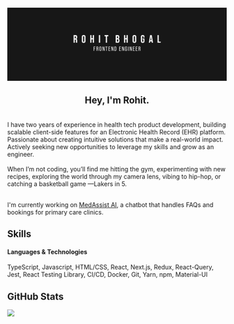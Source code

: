 [![Banner](./github-banner-frontend-engineer.png)](https://rbhogal.github.io)


<h2 align="center">
Hey, I'm Rohit.
</h2>
<br />
I have two years of experience in health tech product development, building scalable client-side features for an Electronic Health Record (EHR) platform. Passionate about creating intuitive solutions that make a real-world impact. Actively seeking new opportunities to leverage my skills and grow as an engineer.
<br />
<br />
When I’m not coding, you’ll find me hitting the gym, experimenting with new recipes, exploring the world through my camera lens, vibing to hip-hop, or catching a basketball game —Lakers in 5.
<br />
<br />

I'm currently working on [MedAssist AI](https://github.com/rbhogal/med-assist-ai), a chatbot that handles FAQs and bookings for primary care clinics. 

## Skills

#### Languages & Technologies
TypeScript, Javascript, HTML/CSS, React, Next.js, Redux, React-Query, Jest, React Testing Library, CI/CD, Docker, Git, Yarn, npm, Material-UI

<!--
## Pinned Projects

### Web Apps
[![GetFit App](https://github-readme-stats.vercel.app/api/pin/?username=rbhogal&repo=get-fit-app)](https://github.com/rbhogal/get-fit-app)
[![Game Save App](https://github-readme-stats.vercel.app/api/pin/?username=rbhogal&repo=game-save-app)](https://github.com/rbhogal/game-save-app)



### Websites
[![Burgerlords](https://github-readme-stats.vercel.app/api/pin/?username=rbhogal&repo=burgerlords-recreation)](https://github.com/rbhogal/burgerlords-recreation)
[![Bookmark](https://github-readme-stats.vercel.app/api/pin/?username=rbhogal&repo=bookmark-landing-page)](https://github.com/rbhogal/bookmark-landing-page)
[![Portfolio](https://github-readme-stats.vercel.app/api/pin/?username=rbhogal&repo=portfolio-v1)](https://github.com/rbhogal/portfolio-v1)
-->

## GitHub Stats

<div display="flex">
 <!-- <img src="https://github-readme-stats.vercel.app/api?username=rbhogal"> -->
 <img  src="https://github-readme-stats.vercel.app/api/top-langs/?username=rbhogal&layout=compact">
</div>

